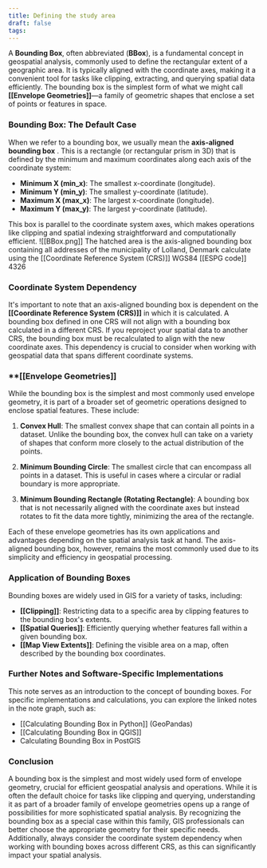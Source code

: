 ```yaml
---
title: Defining the study area
draft: false
tags:
---
```

 
A **Bounding Box**, often abbreviated (**BBox**), is a fundamental concept in geospatial analysis, commonly used to define the rectangular extent of a geographic area. It is typically aligned with the coordinate axes, making it a convenient tool for tasks like clipping, extracting, and querying spatial data efficiently. The bounding box is the simplest form of what we might call **[[Envelope Geometries]]**—a family of geometric shapes that enclose a set of points or features in space.

### **Bounding Box: The Default Case**

When we refer to a bounding box, we usually mean the **axis-aligned bounding box** . This is a rectangle (or rectangular prism in 3D) that is defined by the minimum and maximum coordinates along each axis of the coordinate system:

- **Minimum X (min_x)**: The smallest x-coordinate (longitude).
- **Minimum Y (min_y)**: The smallest y-coordinate (latitude).
- **Maximum X (max_x)**: The largest x-coordinate (longitude).
- **Maximum Y (max_y)**: The largest y-coordinate (latitude).

This box is parallel to the coordinate system axes, which makes operations like clipping and spatial indexing straightforward and computationally efficient.
![[BBox.png]]
The hatched area is the axis-aligned bounding box containing all addresses of the municipality of Lolland, Denmark calculate using the [[Coordinate Reference System (CRS)]] WGS84 [[ESPG code]] 4326
### **Coordinate System Dependency**

It's important to note that an axis-aligned bounding box is dependent on the **[[Coordinate Reference System (CRS)]]** in which it is calculated. A bounding box defined in one CRS will not align with a bounding box calculated in a different CRS. If you reproject your spatial data to another CRS, the bounding box must be recalculated to align with the new coordinate axes. This dependency is crucial to consider when working with geospatial data that spans different coordinate systems.

### **[[Envelope Geometries]]

While the bounding box is the simplest and most commonly used envelope geometry, it is part of a broader set of geometric operations designed to enclose spatial features. These include:

1. **Convex Hull**: The smallest convex shape that can contain all points in a dataset. Unlike the bounding box, the convex hull can take on a variety of shapes that conform more closely to the actual distribution of the points.
   
2. **Minimum Bounding Circle**: The smallest circle that can encompass all points in a dataset. This is useful in cases where a circular or radial boundary is more appropriate.

3. **Minimum Bounding Rectangle (Rotating Rectangle)**: A bounding box that is not necessarily aligned with the coordinate axes but instead rotates to fit the data more tightly, minimizing the area of the rectangle.

Each of these envelope geometries has its own applications and advantages depending on the spatial analysis task at hand. The axis-aligned bounding box, however, remains the most commonly used due to its simplicity and efficiency in geospatial processing.

### **Application of Bounding Boxes**

Bounding boxes are widely used in GIS for a variety of tasks, including:

- **[[Clipping]]**: Restricting data to a specific area by clipping features to the bounding box's extents.
- **[[Spatial Queries]]**: Efficiently querying whether features fall within a given bounding box.
- **[[Map View Extents]]**: Defining the visible area on a map, often described by the bounding box coordinates.

### **Further Notes and Software-Specific Implementations**

This note serves as an introduction to the concept of bounding boxes. For specific implementations and calculations, you can explore the linked notes in the note graph, such as:

- [[Calculating Bounding Box in Python]] (GeoPandas)
- [[Calculating Bounding Box in QGIS]]
- Calculating Bounding Box in PostGIS

### **Conclusion**

A bounding box is the simplest and most widely used form of envelope geometry, crucial for efficient geospatial analysis and operations. While it is often the default choice for tasks like clipping and querying, understanding it as part of a broader family of envelope geometries opens up a range of possibilities for more sophisticated spatial analysis. By recognizing the bounding box as a special case within this family, GIS professionals can better choose the appropriate geometry for their specific needs. Additionally, always consider the coordinate system dependency when working with bounding boxes across different CRS, as this can significantly impact your spatial analysis.